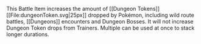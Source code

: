This Battle Item increases the amount of [[Dungeon Tokens]] [[File:dungeonToken.svg|25px]] dropped by Pokémon, including wild route battles, [[Dungeons]] encounters and Dungeon Bosses.  It will not increase Dungeon Token drops from Trainers.  Multiple can be used at once to stack longer durations.